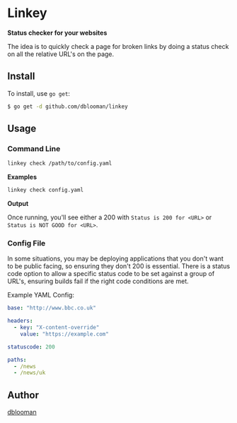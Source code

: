 # Linkey

**Status checker for your websites**

The idea is to quickly check a page for broken links by doing a status check on all the relative URL's on the page.

## Install

To install, use `go get`:

```bash
$ go get -d github.com/dblooman/linkey
```

## Usage

### Command Line

```sh
linkey check /path/to/config.yaml
```

**Examples**

```sh
linkey check config.yaml
```

**Output**

Once running, you'll see either a 200 with `Status is 200 for <URL>` or `Status is NOT GOOD for <URL>`.

### Config File

In some situations, you may be deploying applications that you don't want to be public facing, so ensuring they don't 200 is essential. There is a status code option to allow a specific status code to be set against a group of URL's, ensuring builds fail if the right code conditions are met.

Example YAML Config:

```yaml
base: "http://www.bbc.co.uk"

headers:
  - key: "X-content-override"
    value: "https://example.com"

statuscode: 200

paths:
  - /news
  - /news/uk
```

## Author

[dblooman](https://github.com/dblooman)
